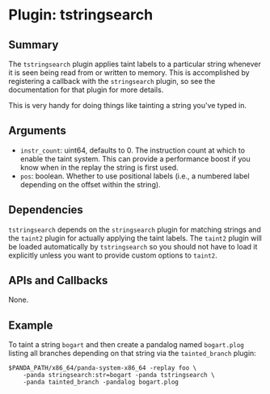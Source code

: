 Plugin: tstringsearch
===========

Summary
-------

The `tstringsearch` plugin applies taint labels to a particular string whenever it is seen being read from or written to memory. This is accomplished by registering a callback with the `stringsearch` plugin, so see the documentation for that plugin for more details.

This is very handy for doing things like tainting a string you've typed in.

Arguments
---------

* `instr_count`: uint64, defaults to 0. The instruction count at which to enable the taint system. This can provide a performance boost if you know when in the replay the string is first used.
* `pos`: boolean. Whether to use positional labels (i.e., a numbered label depending on the offset within the string).

Dependencies
------------

`tstringsearch` depends on the `stringsearch` plugin for matching strings and the `taint2` plugin for actually applying the taint labels. The `taint2` plugin will be loaded automatically by `tstringsearch` so you should not have to load it explicitly unless you want to provide custom options to `taint2`.

APIs and Callbacks
------------------

None.

Example
-------

To taint a string `bogart` and then create a pandalog named `bogart.plog` listing all branches depending on that string via the `tainted_branch` plugin:

    $PANDA_PATH/x86_64/panda-system-x86_64 -replay foo \
        -panda stringsearch:str=bogart -panda tstringsearch \
        -panda tainted_branch -pandalog bogart.plog
